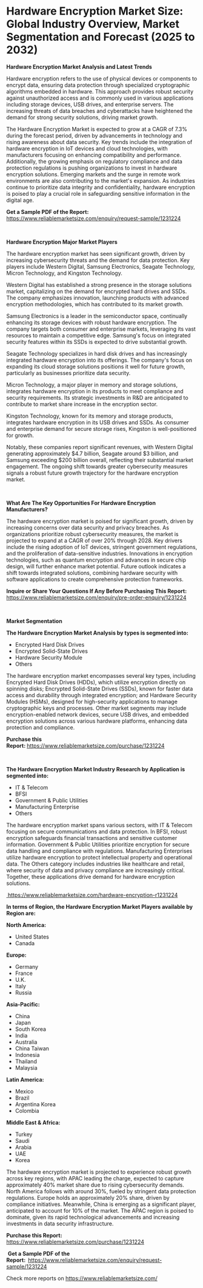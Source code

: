 <p><h1>Hardware Encryption Market Size: Global Industry Overview, Market Segmentation and Forecast (2025 to 2032)</h1></p><p><strong>Hardware Encryption Market Analysis and Latest Trends</strong></p>
<p><p>Hardware encryption refers to the use of physical devices or components to encrypt data, ensuring data protection through specialized cryptographic algorithms embedded in hardware. This approach provides robust security against unauthorized access and is commonly used in various applications including storage devices, USB drives, and enterprise servers. The increasing threats of data breaches and cyberattacks have heightened the demand for strong security solutions, driving market growth. </p><p>The Hardware Encryption Market is expected to grow at a CAGR of 7.3% during the forecast period, driven by advancements in technology and rising awareness about data security. Key trends include the integration of hardware encryption in IoT devices and cloud technologies, with manufacturers focusing on enhancing compatibility and performance. Additionally, the growing emphasis on regulatory compliance and data protection regulations is pushing organizations to invest in hardware encryption solutions. Emerging markets and the surge in remote work environments are also contributing to the market's expansion. As industries continue to prioritize data integrity and confidentiality, hardware encryption is poised to play a crucial role in safeguarding sensitive information in the digital age.</p></p>
<p><strong>Get a Sample PDF of the Report:&nbsp;</strong> <a href="https://www.reliablemarketsize.com/enquiry/request-sample/1231224?utm_campaign=2803&utm_medium=2&utm_source=Github&utm_content=ia&utm_term=11032025&utm_id=hardware-encryption">https://www.reliablemarketsize.com/enquiry/request-sample/1231224</a></p>
<p>&nbsp;</p>
<p><strong>Hardware Encryption Major Market Players</strong></p>
<p><p>The hardware encryption market has seen significant growth, driven by increasing cybersecurity threats and the demand for data protection. Key players include Western Digital, Samsung Electronics, Seagate Technology, Micron Technology, and Kingston Technology. </p><p>Western Digital has established a strong presence in the storage solutions market, capitalizing on the demand for encrypted hard drives and SSDs. The company emphasizes innovation, launching products with advanced encryption methodologies, which has contributed to its market growth.</p><p>Samsung Electronics is a leader in the semiconductor space, continually enhancing its storage devices with robust hardware encryption. The company targets both consumer and enterprise markets, leveraging its vast resources to maintain a competitive edge. Samsung's focus on integrated security features within its SSDs is expected to drive substantial growth.</p><p>Seagate Technology specializes in hard disk drives and has increasingly integrated hardware encryption into its offerings. The company's focus on expanding its cloud storage solutions positions it well for future growth, particularly as businesses prioritize data security.</p><p>Micron Technology, a major player in memory and storage solutions, integrates hardware encryption in its products to meet compliance and security requirements. Its strategic investments in R&D are anticipated to contribute to market share increase in the encryption sector.</p><p>Kingston Technology, known for its memory and storage products, integrates hardware encryption in its USB drives and SSDs. As consumer and enterprise demand for secure storage rises, Kingston is well-positioned for growth.</p><p>Notably, these companies report significant revenues, with Western Digital generating approximately $4.7 billion, Seagate around $3 billion, and Samsung exceeding $200 billion overall, reflecting their substantial market engagement. The ongoing shift towards greater cybersecurity measures signals a robust future growth trajectory for the hardware encryption market.</p></p>
<p>&nbsp;</p>
<p><strong>What Are The Key Opportunities For Hardware Encryption Manufacturers?</strong></p>
<p><p>The hardware encryption market is poised for significant growth, driven by increasing concerns over data security and privacy breaches. As organizations prioritize robust cybersecurity measures, the market is projected to expand at a CAGR of over 20% through 2028. Key drivers include the rising adoption of IoT devices, stringent government regulations, and the proliferation of data-sensitive industries. Innovations in encryption technologies, such as quantum encryption and advances in secure chip design, will further enhance market potential. Future outlook indicates a shift towards integrated solutions, combining hardware security with software applications to create comprehensive protection frameworks.</p></p>
<p><strong>Inquire or Share Your Questions If Any Before Purchasing This Report:</strong> <a href="https://www.reliablemarketsize.com/enquiry/pre-order-enquiry/1231224?utm_campaign=2803&utm_medium=2&utm_source=Github&utm_content=ia&utm_term=11032025&utm_id=hardware-encryption">https://www.reliablemarketsize.com/enquiry/pre-order-enquiry/1231224</a></p>
<p>&nbsp;</p>
<p><strong>Market Segmentation</strong></p>
<p><strong>The Hardware Encryption Market Analysis by types is segmented into:</strong></p>
<p><ul><li>Encrypted Hard Disk Drives</li><li>Encrypted Solid-State Drives</li><li>Hardware Security Module</li><li>Others</li></ul></p>
<p><p>The hardware encryption market encompasses several key types, including Encrypted Hard Disk Drives (HDDs), which utilize encryption directly on spinning disks; Encrypted Solid-State Drives (SSDs), known for faster data access and durability through integrated encryption; and Hardware Security Modules (HSMs), designed for high-security applications to manage cryptographic keys and processes. Other market segments may include encryption-enabled network devices, secure USB drives, and embedded encryption solutions across various hardware platforms, enhancing data protection and compliance.</p></p>
<p><strong>Purchase this Report:&nbsp;</strong><a href="https://www.reliablemarketsize.com/purchase/1231224?utm_campaign=2803&utm_medium=2&utm_source=Github&utm_content=ia&utm_term=11032025&utm_id=hardware-encryption">https://www.reliablemarketsize.com/purchase/1231224</a></p>
<p>&nbsp;</p>
<p><strong>The Hardware Encryption Market Industry Research by Application is segmented into:</strong></p>
<p><ul><li>IT & Telecom</li><li>BFSI</li><li>Government & Public Utilities</li><li>Manufacturing Enterprise</li><li>Others</li></ul></p>
<p><p>The hardware encryption market spans various sectors, with IT & Telecom focusing on secure communications and data protection. In BFSI, robust encryption safeguards financial transactions and sensitive customer information. Government & Public Utilities prioritize encryption for secure data handling and compliance with regulations. Manufacturing Enterprises utilize hardware encryption to protect intellectual property and operational data. The Others category includes industries like healthcare and retail, where security of data and privacy compliance are increasingly critical. Together, these applications drive demand for hardware encryption solutions.</p></p>
<p><a href="https://www.reliablemarketsize.com/hardware-encryption-r1231224?utm_campaign=2803&utm_medium=2&utm_source=Github&utm_content=ia&utm_term=11032025&utm_id=hardware-encryption">&nbsp;https://www.reliablemarketsize.com/hardware-encryption-r1231224</a></p>
<p><strong>In terms of Region, the Hardware Encryption Market Players available by Region are:</strong></p>
<p>
    <p> <strong> North America: </strong>
        <ul>
            <li>United States</li>
            <li>Canada</li>
        </ul>
        </p> 
    <p> <strong> Europe: </strong>
        <ul>
            <li>Germany</li>
            <li>France</li>
            <li>U.K.</li>
            <li>Italy</li>
            <li>Russia</li>
        </ul>
        </p> 
    <p> <strong> Asia-Pacific: </strong>
        <ul>
            <li>China</li>
            <li>Japan</li>
            <li>South Korea</li>
            <li>India</li>
            <li>Australia</li>
            <li>China Taiwan</li>
            <li>Indonesia</li>
            <li>Thailand</li>
            <li>Malaysia</li>
        </ul>
        </p> 
    <p> <strong> Latin America: </strong>
        <ul>
            <li>Mexico</li>
            <li>Brazil</li>
            <li>Argentina Korea</li>
            <li>Colombia</li>
        </ul>
        </p> 
    <p> <strong> Middle East & Africa: </strong>
        <ul>
            <li>Turkey</li>
            <li>Saudi</li>
            <li>Arabia</li>
            <li>UAE</li>
            <li>Korea</li>
        </ul>
    </p>
    </p>
<p><p>The hardware encryption market is projected to experience robust growth across key regions, with APAC leading the charge, expected to capture approximately 40% market share due to rising cybersecurity demands. North America follows with around 30%, fueled by stringent data protection regulations. Europe holds an approximately 20% share, driven by compliance initiatives. Meanwhile, China is emerging as a significant player, anticipated to account for 10% of the market. The APAC region is poised to dominate, given its rapid technological advancements and increasing investments in data security infrastructure.</p></p>
<p><strong>Purchase this Report: </strong><a href="https://www.reliablemarketsize.com/purchase/1231224?utm_campaign=2803&utm_medium=2&utm_source=Github&utm_content=ia&utm_term=11032025&utm_id=hardware-encryption">https://www.reliablemarketsize.com/purchase/1231224</a></p>
<p>&nbsp;<strong>Get a Sample PDF of the Report:&nbsp;&nbsp;</strong><a href="https://www.reliablemarketsize.com/enquiry/request-sample/1231224?utm_campaign=2803&utm_medium=2&utm_source=Github&utm_content=ia&utm_term=11032025&utm_id=hardware-encryption">https://www.reliablemarketsize.com/enquiry/request-sample/1231224</a></p>
<p><strong></strong></p>
<p>Check more reports on <a href="https://www.reliablemarketsize.com/?utm_campaign=2803&utm_medium=2&utm_source=Github&utm_content=ia&utm_term=11032025&utm_id=hardware-encryption">https://www.reliablemarketsize.com/</a></p>